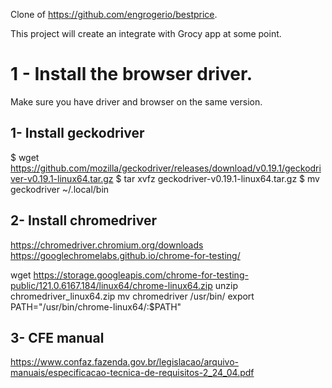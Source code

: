 Clone of https://github.com/engrogerio/bestprice.

This project will create an integrate with Grocy app at some point.

# 1 - Install the browser driver.
Make sure you have driver and browser on the same version.

## 1- Install geckodriver

$ wget https://github.com/mozilla/geckodriver/releases/download/v0.19.1/geckodriver-v0.19.1-linux64.tar.gz
$ tar xvfz geckodriver-v0.19.1-linux64.tar.gz
$ mv geckodriver ~/.local/bin

## 2- Install chromedriver
https://chromedriver.chromium.org/downloads
https://googlechromelabs.github.io/chrome-for-testing/

wget https://storage.googleapis.com/chrome-for-testing-public/121.0.6167.184/linux64/chrome-linux64.zip
unzip chromedriver_linux64.zip
mv chromedriver /usr/bin/
export PATH="/usr/bin/chrome-linux64/:$PATH"

## 3- CFE manual 
https://www.confaz.fazenda.gov.br/legislacao/arquivo-manuais/especificacao-tecnica-de-requisitos-2_24_04.pdf
